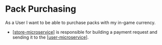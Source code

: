 # Pack Purchasing

As a User I want to be able to purchase packs with my in-game currency.

- [[store-microservice]] is responsible for building a payment request and sending it to the [[user-microservice]].

[//begin]: # "Autogenerated link references for markdown compatibility"
[store]: store "Store"
[user]: user "User"
[user-microservice]: user-microservice "User Microservice"
[store-microservice]: store-microservice "Store Microservice"
[//end]: # "Autogenerated link references"